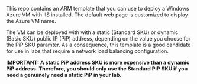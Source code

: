 This repo contains an ARM template that you can use to deploy a Windows Azure VM with IIS installed. 
The default web page is customized to display the Azure VM name.

The VM can be deployed with with a static (Standard SKU) or dynamic (Basic SKU) public IP (PiP) address, depending on the value you choose for the PiP SKU paramter. As a consequence, this template is a good candidate for use in labs that require a network load balancing configuration. 

**IMPORTANT: A static PiP address SKU is more expensive than a dynamic PiP address. Therefore, you should only use the Standard PiP SKU if  you need a genuinely need a static PiP in your lab.**
